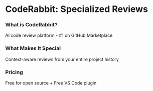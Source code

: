 # CodeRabbit: Specialized Reviews

<div class="two-cols">

<FeatureCard v-click>

### What is CodeRabbit?

AI code review platform - #1 on GitHub Marketplace

</FeatureCard>

<FeatureCard v-click>

### What Makes It Special

Context-aware reviews from your entire project history

</FeatureCard>

<FeatureCard v-click>

### Pricing

Free for open source + Free VS Code plugin

</FeatureCard>

</div>
